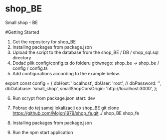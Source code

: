# shop_BE
Small shop - BE

#Getting Started

1. Get the repository for shop_BE
2. Installing packages from package.json
3. Upload the script to the database from the shop_BE / DB / shop_sql.sql directory
4. Dodać plik config/config.ts do folderu głównego: shop_be  -> shop_be / config / config.ts
5. Add configurations according to the example below.

export const config = {
  dbHost: 'localhost',
  dbUser: 'root',
  // dbPassword: '',
  dbDatabase: 'small_shop',
  smallShopCorsOrigin: 'http://localhost:3000',
};

6. Run scrypt from package.json start: dev
7. Pobrac do tej samej lokalizacji co shop_BE git clone https://github.com/Mojon1979/shop_fe.git
./
  shop_BE
  shop_fe

8. Installing packages from package.json
9. Run the npm start application
